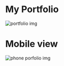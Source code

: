 # My Portfolio

![portfolio img](https://github.com/michealfortunatus/Portfolio/assets/103397083/62708cf5-7a36-4c66-9aa1-0a9b288ff2a0)

# Mobile view
![phone porfolio img](https://github.com/michealfortunatus/Portfolio/assets/103397083/aec2f773-fec5-4031-b983-e21bc36488ab)
